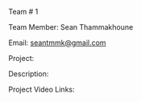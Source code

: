 Team # 1

Team Member: 
Sean Thammakhoune

Email:
seantmmk@gmail.com

Project: 


Description:



Project Video Links: 
